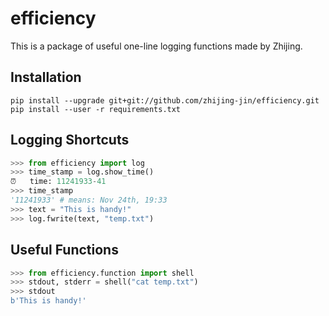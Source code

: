 # efficiency
This is a package of useful one-line logging functions made by Zhijing.

## Installation
```
pip install --upgrade git+git://github.com/zhijing-jin/efficiency.git
pip install --user -r requirements.txt
```

## Logging Shortcuts
```python
>>> from efficiency import log
>>> time_stamp = log.show_time()
⏰	time: 11241933-41
>>> time_stamp
'11241933' # means: Nov 24th, 19:33
>>> text = "This is handy!"
>>> log.fwrite(text, "temp.txt")
```

## Useful Functions
```python
>>> from efficiency.function import shell
>>> stdout, stderr = shell("cat temp.txt")
>>> stdout
b'This is handy!'
```
